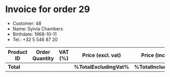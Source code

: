 # Invoice for order 29

- Customer: 48
- Name: Sylvia Chambers
- Birthdate: 1968-10-11
- Tel.: +32 5 546 87 20

| Product ID | Order Quantity | VAT (%) | Price (excl. vat) | Price (incl. VAT) |
|------------|----------------|---------|-------------------|-------------------|
| **Total** |                 |         | **%TotalExcludingVat%**| **%TotalIncludingVat%** |


